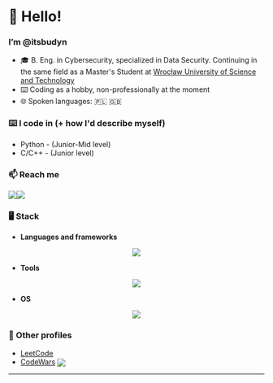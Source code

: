 # 👋 Hello!

### I’m @itsbudyn 
- 🎓 B. Eng. in Cybersecurity, specialized in Data Security. Continuing in the same field as a Master's Student at [Wrocław University of Science and Technology](https://pwr.edu.pl)
- ⌨️ Coding as a hobby, non-professionally at the moment
- 🌐 Spoken languages: 🇵🇱 🇬🇧

### ⌨️ I code in (+ how I'd describe myself)
  - Python - (Junior-Mid level)
  - C/C++ - (Junior level)

### 📫 Reach me
<p>
  <img src="https://img.shields.io/badge/@itsbudyn-%235865F2.svg?style=for-the-badge&logo=discord&logoColor=white" /><img src="https://img.shields.io/badge/itsbudyn(at)proton.me-8B89CC?style=for-the-badge&logo=protonmail&logoColor=white">
</p>

### 🖥️ Stack
- **Languages and frameworks**
<p align="center">
  <a href="https://github.com/LelouchFR/skill-icons">
    <img src="https://go-skill-icons.vercel.app/api/icons?i=c,cpp,py,discordbots,md&titles=true&perline=23" />
  </a>
</p>

- **Tools**
<p align="center">
  <a href="https://github.com/LelouchFR/skill-icons">
    <img src="https://go-skill-icons.vercel.app/api/icons?i=postman,git,github,vim,obsidian,visualstudio,vscode,virtualbox,vmwareworkstation,terminal,gimp&titles=true&perline=23" />
  </a>
</p>

- **OS**
<p align="center">
  <a href="https://github.com/LelouchFR/skill-icons">
    <img src="https://go-skill-icons.vercel.app/api/icons?i=linux,fedora,kde,windows,android&titles=true&perline=23" />
  </a>
</p>

### 🔗 Other profiles
- [LeetCode](https://leetcode.com/u/itsbudyn/)
- [CodeWars](https://www.codewars.com/users/itsbudyn) <a href="https://www.codewars.com/users/itsbudyn/"> <img align="center" src="https://www.codewars.com/users/itsbudyn/badges/micro" /> </a>

----

<!---
### 📈 Stats
<p align="center">
  <a href="https://github.com/anuraghazra/github-readme-stats">
    <img height=250 align="center" src="https://github-readme-stats.vercel.app/api?username=itsbudyn&show_icons=true&theme=tokyonight&include_all_commits=true&show=reviews,discussions_started,discussions_answered,prs_merged,prs_merged_percentage" />
  </a>
  <a href="https://github.com/anuraghazra/convoychat">
    <img height=250 align="center" src="https://github-readme-stats.vercel.app/api/top-langs/?username=itsbudyn&layout=donut&theme=tokyonight" />
  </a>
</p>
<p align="center">
  <img align="center" src="https://komarev.com/ghpvc/?username=itsbudyn&color=green&style=for-the-badge" />
</p>
--->

<!---
itsbudyn/itsbudyn is a ✨ special ✨ repository because its `README.md` (this file) appears on your GitHub profile.
You can click the Preview link to take a look at your changes.
--->
